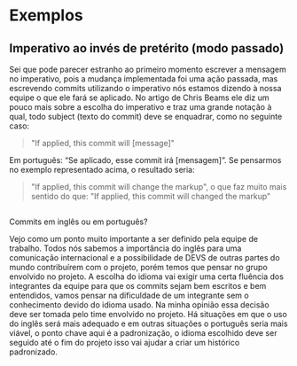 

# Exemplos

## Imperativo ao invés de pretérito (modo passado)

Sei que pode parecer estranho ao primeiro momento escrever a mensagem no imperativo, pois a mudança implementada foi uma ação passada, mas escrevendo commits utilizando o imperativo nós estamos dizendo à nossa equipe o que ele fará se aplicado. No artigo de Chris Beams ele diz um pouco mais sobre a escolha do imperativo e traz uma grande notação à qual, todo subject (texto do commit) deve se enquadrar, como no seguinte caso:

> "If applied, this commit will [message]"

Em português: “Se aplicado, esse commit irá [mensagem]”. Se pensarmos no exemplo representado acima, o resultado seria:

> "If applied, this commit will change the markup", o que faz muito mais sentido do que: "If applied, this commit will changed the markup"

##

Commits em inglês ou em português?

Vejo como um ponto muito importante a ser definido pela equipe de trabalho.
Todos nós sabemos a importância do inglês para uma comunicação internacional e a possibilidade de DEVS de outras partes do mundo contribuírem com o projeto, porém temos que pensar no grupo envolvido no projeto.
A escolha do idioma vai exigir uma certa fluência dos integrantes da equipe para que os commits sejam bem escritos e bem entendidos, vamos pensar na dificuldade de um integrante sem o conhecimento devido do idioma usado.
Na minha opinião essa decisão deve ser tomada pelo time envolvido no projeto. Há situações em que o uso do inglês será mais adequado e em outras situações o português seria mais viável, o ponto chave aqui é a padronização, o idioma escolhido deve ser seguido até o fim do projeto isso vai ajudar a criar um histórico padronizado.


